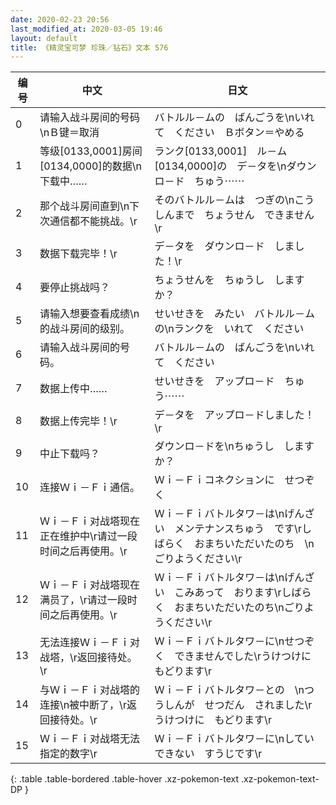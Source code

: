 ```yaml
---
date: 2020-02-23 20:56
last_modified_at: 2020-03-05 19:46
layout: default
title: 《精灵宝可梦 珍珠／钻石》文本 576
---
```

| 编号 | 中文 | 日文 |
| ---- | ---- | ---- |
| 0 | 请输入战斗房间的号码\nＢ键＝取消 | バトルル－ムの　ばんごうを\nいれて　ください　Ｂボタン＝やめる |
| 1 | 等级[0133,0001]房间[0134,0000]的数据\n下载中…… | ランク[0133,0001]　ル－ム[0134,0000]の　デ－タを\nダウンロ－ド　ちゅう⋯⋯ |
| 2 | 那个战斗房间直到\n下次通信都不能挑战。\r | そのバトルル－ムは　つぎの\nこうしんまで　ちょうせん　できません\r |
| 3 | 数据下载完毕！\r | デ－タを　ダウンロ－ド　しました！\r |
| 4 | 要停止挑战吗？ | ちょうせんを　ちゅうし　しますか？ |
| 5 | 请输入想要查看成绩\n的战斗房间的级别。 | せいせきを　みたい　バトルル－ムの\nランクを　いれて　ください |
| 6 | 请输入战斗房间的号码。 | バトルル－ムの　ばんごうを\nいれて　ください |
| 7 | 数据上传中…… | せいせきを　アップロ－ド　ちゅう⋯⋯ |
| 8 | 数据上传完毕！\r | デ－タを　アップロ－ドしました！\r |
| 9 | 中止下载吗？ | ダウンロ－ドを\nちゅうし　しますか？ |
| 10 | 连接Ｗｉ－Ｆｉ通信。 | Ｗｉ－Ｆｉコネクションに　せつぞく |
| 11 | Ｗｉ－Ｆｉ对战塔现在正在维护中\r请过一段时间之后再使用。\r | Ｗｉ－Ｆｉバトルタワ－は\nげんざい　メンテナンスちゅう　です\rしばらく　おまちいただいたのち　\nごりようください\r |
| 12 | Ｗｉ－Ｆｉ对战塔现在满员了，\r请过一段时间之后再使用。\r | Ｗｉ－Ｆｉバトルタワ－は\nげんざい　こみあって　おります\rしばらく　おまちいただいたのち\nごりようください\r |
| 13 | 无法连接Ｗｉ－Ｆｉ对战塔，\r返回接待处。\r | Ｗｉ－Ｆｉバトルタワ－に\nせつぞく　できませんでした\rうけつけにもどります\r |
| 14 | 与Ｗｉ－Ｆｉ对战塔的连接\n被中断了，\r返回接待处。\r | Ｗｉ－Ｆｉバトルタワ－との　\nつうしんが　せつだん　されました\rうけつけに　もどります\r |
| 15 | Ｗｉ－Ｆｉ对战塔无法指定的数字\r | Ｗｉ－Ｆｉバトルタワ－に\nしてい　できない　すうじです\r |
{: .table .table-bordered .table-hover .xz-pokemon-text .xz-pokemon-text-DP }